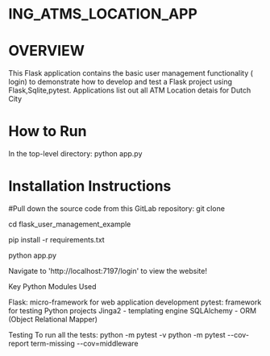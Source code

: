 # ING_ATMS_LOCATION_APP


# OVERVIEW
This Flask application contains the basic user management functionality ( login) to demonstrate how to develop and test a Flask project using Flask,Sqlite,pytest.
Applications list out all ATM Location detais for Dutch City



# How to Run
In the top-level directory:
python app.py


# Installation Instructions

#Pull down the source code from this GitLab repository:
git clone 

cd flask_user_management_example

pip install -r requirements.txt

python app.py

Navigate to 'http://localhost:7197/login' to view the website!


Key Python Modules Used

Flask: micro-framework for web application development
pytest: framework for testing Python projects
Jinga2 - templating engine
SQLAlchemy - ORM (Object Relational Mapper)

Testing
To run all the tests:
python -m pytest -v
python -m pytest --cov-report term-missing --cov=middleware
